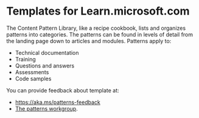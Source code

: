 # Templates for Learn.microsoft.com

The Content Pattern Library, like a recipe cookbook, lists and organizes
patterns into categories. The patterns can be found in levels of detail from the
landing page down to articles and modules. Patterns apply to:
- Technical documentation
- Training
- Questions and answers
- Assessments
- Code samples

You can provide feedback about template at:
- https://aka.ms/patterns-feedback
- [The patterns workgroup](mailto:templateswg@microsoft.com).